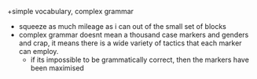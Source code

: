 +simple vocabulary, complex grammar
  + squeeze as much mileage as i can out of
the small set of blocks
  + complex grammar doesnt mean a thousand case
markers and genders and crap, it means there is
a wide variety of tactics that each marker can employ.
    + if its impossible to be grammatically correct,
then the markers have been maximised
